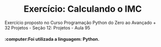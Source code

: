 <h1 align="center">Exercício: Calculando o IMC </h1>
<p>Exercício proposto no Curso Programação Python do Zero ao Avançado + 32 Projetos - Seção 12: Projetos - Aula 95</p>
<h4>:computer:Foi utilizada a linguagem: Python.</h4>
